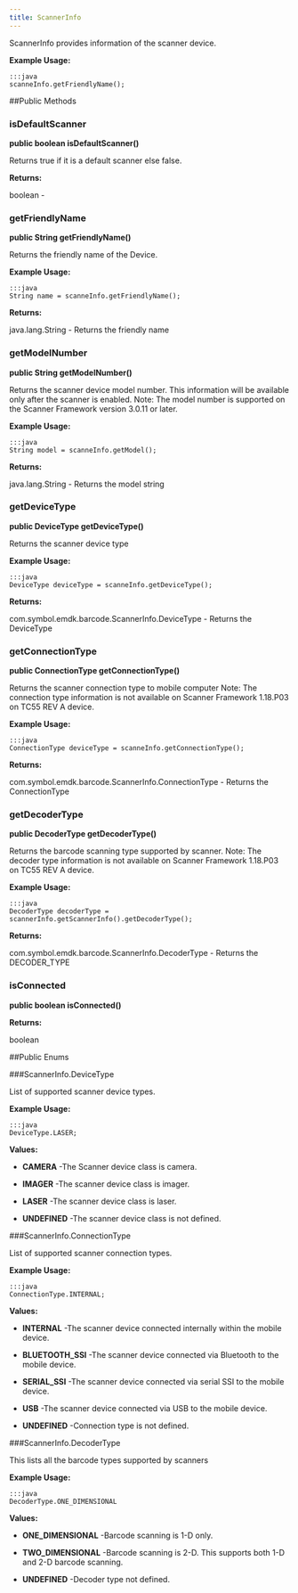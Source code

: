 ```yaml
---
title: ScannerInfo
---
```


ScannerInfo provides information of the scanner device.
 
 

**Example Usage:**
	
	:::java	
	scanneInfo.getFriendlyName();


##Public Methods

### isDefaultScanner

**public boolean isDefaultScanner()**

Returns true if it is a default scanner else false.

**Returns:**

boolean - 

### getFriendlyName

**public String getFriendlyName()**

Returns the friendly name of the Device.
 
 

**Example Usage:**
	
	:::java	
	String name = scanneInfo.getFriendlyName();


**Returns:**

java.lang.String - Returns the friendly name

### getModelNumber

**public String getModelNumber()**

Returns the scanner device model number. This information will be available only after the scanner is enabled.
 Note: The model number is supported on the Scanner Framework version 3.0.11 or later.
 
 

**Example Usage:**
	
	:::java	
	String model = scanneInfo.getModel();


**Returns:**

java.lang.String - Returns the model string

### getDeviceType

**public DeviceType getDeviceType()**

Returns the scanner device type
 
 

**Example Usage:**
	
	:::java	
	DeviceType deviceType = scanneInfo.getDeviceType();


**Returns:**

com.symbol.emdk.barcode.ScannerInfo.DeviceType - Returns the DeviceType

### getConnectionType

**public ConnectionType getConnectionType()**

Returns the scanner connection type to mobile computer
 Note: The connection type information is not available on Scanner Framework 1.18.P03 on TC55 REV A device.
 

**Example Usage:**
	
	:::java	
	ConnectionType deviceType = scanneInfo.getConnectionType();


**Returns:**

com.symbol.emdk.barcode.ScannerInfo.ConnectionType - Returns the ConnectionType

### getDecoderType

**public DecoderType getDecoderType()**

Returns the barcode scanning type supported by scanner.
 Note: The decoder type information is not available on Scanner Framework 1.18.P03 on TC55 REV A device.
 
 

**Example Usage:**
	
	:::java	
	DecoderType decoderType = scannerInfo.getScannerInfo().getDecoderType();


**Returns:**

com.symbol.emdk.barcode.ScannerInfo.DecoderType - Returns the DECODER_TYPE

### isConnected

**public boolean isConnected()**



**Returns:**

boolean

##Public Enums

###ScannerInfo.DeviceType

List of supported scanner device types.
 
 

**Example Usage:**
	
	:::java	
	DeviceType.LASER;


**Values:**

* **CAMERA** -The Scanner device class is camera.

* **IMAGER** -The scanner device class is imager.

* **LASER** -The scanner device class is laser.

* **UNDEFINED** -The scanner device class is not defined.

###ScannerInfo.ConnectionType

List of supported scanner connection types.
 
 

**Example Usage:**
	
	:::java	
	ConnectionType.INTERNAL;


**Values:**

* **INTERNAL** -The scanner device connected internally within the mobile device.

* **BLUETOOTH_SSI** -The scanner device connected via Bluetooth to the mobile device.

* **SERIAL_SSI** -The scanner device connected via serial SSI to the mobile device.

* **USB** -The scanner device connected via USB to the mobile device.

* **UNDEFINED** -Connection type is not defined.

###ScannerInfo.DecoderType

This lists all the barcode types supported by scanners
 
 

**Example Usage:**
	
	:::java	
	DecoderType.ONE_DIMENSIONAL


**Values:**

* **ONE_DIMENSIONAL** -Barcode scanning is 1-D only.

* **TWO_DIMENSIONAL** -Barcode scanning is 2-D. This supports both 1-D and 2-D barcode scanning.

* **UNDEFINED** -Decoder type not defined.


